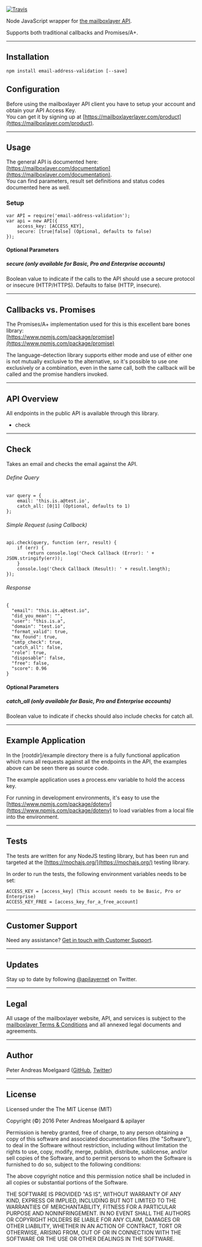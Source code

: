 
[![Travis](https://travis-ci.org/pmoelgaard/email-address-validation.svg)](Travis)

Node JavaScript wrapper for [the mailboxlayer API](https://mailboxlayer.com/).

Supports both traditional callbacks and Promises/A+.

---

## Installation
	npm install email-address-validation [--save]


## Configuration

Before using the mailboxlayer API client you have to setup your account and obtain your API Access Key.  
You can get it by signing up at [https://mailboxlayerlayer.com/product](https://mailboxlayer.com/product).

---

## Usage

The general API is documented here: [https://mailboxlayer.com/documentation](https://mailboxlayer.com/documentation).  
You can find parameters, result set definitions and status codes documented here as well.


### Setup

	var API = require('email-address-validation');
	var api = new API({
    	access_key: [ACCESS_KEY],
    	secure: [true|false] (Optional, defaults to false)
	});

#### Optional Parameters

##### secure (only available for Basic, Pro and Enterprise accounts)
Boolean value to indicate if the calls to the API should use a secure protocol or insecure (HTTP/HTTPS). Defaults to false (HTTP, insecure).

---

## Callbacks vs. Promises

The Promises/A+ implementation used for this is this excellent bare bones library:  
[https://www.npmjs.com/package/promise](https://www.npmjs.com/package/promise)

The language-detection library supports either mode and use of either one is not mutually exclusive to the alternative, so it's possible to use one exclusively or a combination, even in the same call, both the callback will be called and the promise handlers invoked.

---

## API Overview
All endpoints in the public API is available through this library.

- check

---

## Check
Takes an email  and checks the email against the API.

###### Define Query

	var query = {
    	email: 'this.is.a@test.io',
    	catch_all: [0|1] (Optional, defaults to 1)
	};

###### Simple Request (using Callback)

	api.check(query, function (err, result) {
    	if (err) {
        	return console.log('Check Callback (Error): ' + JSON.stringify(err));
    	}
	    console.log('Check Callback (Result): ' + result.length);
	});
    
###### Response
```
{
  "email": "this.is.a@test.io",
  "did_you_mean": "",
  "user": "this.is.a",
  "domain": "test.io",
  "format_valid": true,
  "mx_found": true,
  "smtp_check": true,
  "catch_all": false,
  "role": true,
  "disposable": false,
  "free": false,
  "score": 0.96
}  
```

#### Optional Parameters

##### catch_all (only available for Basic, Pro and Enterprise accounts)
Boolean value to indicate if checks should also include checks for catch all.

---

## Example Application

In the [rootdir]/example directory there is a fully functional application which runs all requests against all the endpoints in the API, the examples above can be seen there as source code.

The example application uses a process.env variable to hold the access key.

For running in development environments, it's easy to use the [https://www.npmjs.com/package/dotenv](https://www.npmjs.com/package/dotenv) to load variables from a local file into the environment.

---

## Tests

The tests are written for any NodeJS testing library, but has been run and targeted at the [https://mochajs.org/](https://mochajs.org/) testing library.

In order to run the tests, the following environment variables needs to be set:

```
ACCESS_KEY = [access_key] (This account needs to be Basic, Pro or Enterprise)
ACCESS_KEY_FREE = [access_key_for_a_free_account]
```

---

## Customer Support

Need any assistance? [Get in touch with Customer Support](mailto:support@apilayer.net?subject=%mailboxlayer%5D).

---

## Updates
Stay up to date by following [@apilayernet](https://twitter.com/apilayernet) on Twitter.

---

## Legal

All usage of the mailboxlayer website, API, and services is subject to the [mailboxlayer Terms & Conditions](https://mailboxlayer.com/terms) and all annexed legal documents and agreements.

---

## Author
Peter Andreas Moelgaard ([GitHub](https://github.com/pmoelgaard), [Twitter](https://twitter.com/petermoelgaard))

---

## License
Licensed under the The MIT License (MIT)

Copyright (&copy;) 2016 Peter Andreas Moelgaard & apilayer

Permission is hereby granted, free of charge, to any person obtaining a copy of this software and associated documentation files (the "Software"), to deal in the Software without restriction, including without limitation the rights to use, copy, modify, merge, publish, distribute, sublicense, and/or sell copies of the Software, and to permit persons to whom the Software is furnished to do so, subject to the following conditions:

The above copyright notice and this permission notice shall be included in all copies or substantial portions of the Software.

THE SOFTWARE IS PROVIDED "AS IS", WITHOUT WARRANTY OF ANY KIND, EXPRESS OR IMPLIED, INCLUDING BUT NOT LIMITED TO THE WARRANTIES OF MERCHANTABILITY, FITNESS FOR A PARTICULAR PURPOSE AND NONINFRINGEMENT. IN NO EVENT SHALL THE AUTHORS OR COPYRIGHT HOLDERS BE LIABLE FOR ANY CLAIM, DAMAGES OR OTHER LIABILITY, WHETHER IN AN ACTION OF CONTRACT, TORT OR OTHERWISE, ARISING FROM, OUT OF OR IN CONNECTION WITH THE SOFTWARE OR THE USE OR OTHER DEALINGS IN THE SOFTWARE.